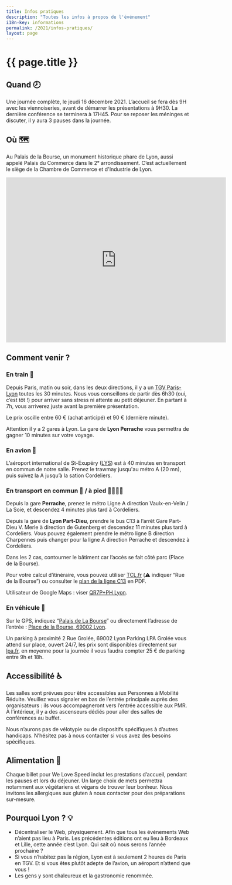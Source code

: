 ```yaml
---
title: Infos pratiques
description: "Toutes les infos à propos de l'événement"
i18n-key: informations
permalink: /2021/infos-pratiques/
layout: page
---
```


# {{ page.title }}

## Quand 🕗

Une journée complète, le jeudi 16 décembre 2021. L’accueil se fera dès 9H avec les viennoiseries, avant de démarrer les présentations à 9H30. La dernière conférence se terminera à 17H45.
Pour se reposer les méninges et discuter, il y aura 3 pauses dans la journée.

## Où 🗺️

Au Palais de la Bourse, un monument historique phare de Lyon, aussi appelé Palais du Commerce dans le 2ᵉ arrondissement. C’est actuellement le siège de la Chambre de Commerce et d'Industrie de Lyon.

<p>
<iframe src="https://www.google.com/maps/embed?pb=!1m14!1m8!1m3!1d695.8381625704425!2d4.8360377!3d45.7641224!3m2!1i1024!2i768!4f13.1!3m3!1m2!1s0x47f4eb96cac90623%3A0x50f1f2eed592b9d9!2sNetworking%20day!5e0!3m2!1sfr!2sfr!4v1636107473488!5m2!1sfr!2sfr" width="600" height="450" style="border:0;" allowfullscreen="" loading="lazy"></iframe>
</p>



## Comment venir ?

### En train 🚄

Depuis Paris, matin ou soir, dans les deux directions, il y a un [TGV Paris-Lyon](https://www.trainline.fr/search/paris/lyon/2021-12-16-06:00/2021-12-16-18:00) toutes les 30 minutes. Nous vous conseillons de partir dès 6h30 (oui, c’est tôt !) pour arriver sans stress ni attente au petit déjeuner. En partant à 7h, vous arriverez juste avant la première présentation.

Le prix oscille entre 60 € (achat anticipé) et 90 € (dernière minute).

Attention il y a 2 gares à Lyon. La gare de **Lyon Perrache** vous permettra de gagner 10 minutes sur votre voyage.

### En avion 🛬

L’aéroport international de St-Exupéry ([LYS](https://www.lyonaeroports.com/)) est à 40 minutes en transport en commun de notre salle. Prenez le trawmay jusqu'au métro A (20 mn), puis suivez la A jusqu’à la sation Cordeliers.


### En transport en commun 🚋 / à pied 🚶‍♂️🚶‍♀️

Depuis la gare **Perrache**, prenez le métro Ligne A direction Vaulx-en-Velin / La Soie, et descendez 4 minutes plus tard à Cordeliers.

Depuis la gare de **Lyon Part-Dieu**, prendre le bus C13 à l’arrêt Gare Part-Dieu V. Merle à direction de Gutenberg et descendez 11 minutes plus tard à Cordeliers. Vous pouvez également prendre le métro ligne B direction Charpennes puis changer pour la ligne A direction Perrache et descendez à Cordeliers.

Dans les 2 cas, contourner le bâtiment car l’accès se fait côté parc (Place de la Bourse).


Pour votre calcul d’itinéraire, vous pouvez utiliser [TCL.fr](https://www.tcl.fr/itineraires) (⚠️ indiquer “Rue de la Bourse”) ou consulter le [plan de la ligne C13](https://www.tcl.fr/lignes/ligne-majeure-c13) en PDF.


Utilisateur de Google Maps : viser [QR7P+PH Lyon](https://www.google.com/maps/place/Networking+day/@45.7641224,4.8360377,19z/data=!4m5!3m4!1s0x47f4eb96cac90623:0x50f1f2eed592b9d9!8m2!3d45.7642847!4d4.8365436).



### En véhicule 🚗

Sur le GPS, indiquez “[Palais de La Bourse](https://goo.gl/maps/ycX9P3GUgZdMwBvL8)” ou directement l’adresse de l’entrée : [Place de la Bourse, 69002 Lyon](https://goo.gl/maps/ycX9P3GUgZdMwBvL8).

Un parking à proximité 2 Rue Grolée, 69002 Lyon Parking LPA Grolée vous attend sur place, ouvert 24/7, les prix sont disponibles directement sur [lpa.fr](https://parking.lpa.fr/parkings/grolee/#informations), en moyenne pour la journée il vous faudra compter 25 € de parking entre 9h et 18h.



## Accessibilité ♿️

Les salles sont prévues pour être accessibles aux Personnes à Mobilité Réduite. Veuillez vous signaler en bas de l’entrée principale auprès des organisateurs : ils vous accompagneront vers l’entrée accessible aux PMR. À l’intérieur, il y a des ascenseurs dédiés pour aller des salles de conférences au buffet.

Nous n’aurons pas de vélotypie ou de dispositifs spécifiques à d’autres handicaps. N’hésitez pas à nous contacter si vous avez des besoins spécifiques.


## Alimentation 🥘

Chaque billet pour We Love Speed inclut les prestations d’accueil, pendant les pauses et lors du déjeuner. Un large choix de mets permettra notamment aux végétariens et végans de trouver leur bonheur. Nous invitons les allergiques aux gluten à nous contacter pour des préparations sur-mesure.


## Pourquoi Lyon ? 💡

- Décentraliser le Web, physiquement. Afin que tous les événements Web n’aient pas lieu à Paris. Les précédentes éditions ont eu lieu à Bordeaux et Lille, cette année c’est Lyon. Qui sait où nous serons l’année prochaine ?
- Si vous n’habitez pas la région, Lyon est à seulement 2 heures de Paris en TGV. Et si vous êtes plutôt adepte de l’avion, un aéroport n’attend que vous !
- Les gens y sont chaleureux et la gastronomie renommée.
